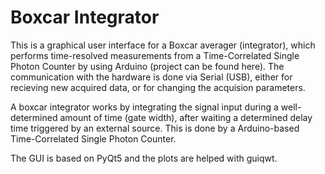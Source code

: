 # Boxcar Integrator
This is a graphical user interface for a Boxcar averager (integrator), which performs time-resolved measurements from a Time-Correlated Single Photon Counter by using Arduino (project can be found here). The communication with the hardware is done via Serial (USB), either for recieving new acquired data, or for changing the acquision parameters. 

A boxcar integrator works by integrating the signal input during a well-determined amount of time (gate width), after waiting a determined delay time triggered by an external source. This is done by a Arduino-based Time-Correlated Single Photon Counter.

The GUI is based on PyQt5 and the plots are helped with guiqwt.
